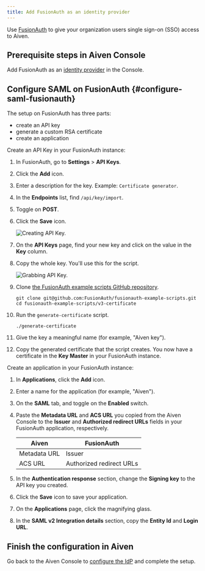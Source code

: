 ```yaml
---
title: Add FusionAuth as an identity provider
---
```


Use [FusionAuth](https://fusionauth.io/) to give your organization users
single sign-on (SSO) access to Aiven.

## Prerequisite steps in Aiven Console

Add FusionAuth as an
[identity provider](/docs/platform/howto/saml/add-identity-providers#add-idp-aiven-console) in the Console.

## Configure SAML on FusionAuth {#configure-saml-fusionauth}

The setup on FusionAuth has three parts:

-   create an API key
-   generate a custom RSA certificate
-   create an application

Create an API Key in your FusionAuth instance:

1. In FusionAuth, go to **Settings** \> **API Keys**.
1. Click the **Add** icon.
1. Enter a description for the key. Example: `Certificate generator`.
1. In the **Endpoints** list, find `/api/key/import`.
1. Toggle on **POST**.
1. Click the **Save** icon.

    ![Creating API Key.](/images/platform/howto/saml/fusionauth/create-api-key.png)

1. On the **API Keys** page, find your new key and click on the value
    in the **Key** column.

1. Copy the whole key. You'll use this for the script.

    ![Grabbing API Key.](/images/platform/howto/saml/fusionauth/grab-api-key.png)

1. Clone [the FusionAuth example scripts GitHub
    repository](https://github.com/FusionAuth/fusionauth-example-scripts).

    ``` shell
    git clone git@github.com:FusionAuth/fusionauth-example-scripts.git
    cd fusionauth-example-scripts/v3-certificate
    ```

1. Run the `generate-certificate` script.

    ``` shell
    ./generate-certificate
    ```

1. Give the key a meaningful name (for example, "Aiven key").

1. Copy the generated certificate that the script creates. You now have
    a certificate in the **Key Master** in your FusionAuth instance.

Create an application in your FusionAuth instance:

1. In **Applications**, click the **Add** icon.
1. Enter a name for the application (for example, "Aiven").
1. On the **SAML** tab, and toggle on the **Enabled** switch.
1. Paste the **Metadata URL** and **ACS URL** you copied from the Aiven
   Console to the **Issuer** and **Authorized redirect URLs** fields in
   your FusionAuth application, respectively.

   | Aiven        | FusionAuth               |
   | ------------ | ------------------------ |
   | Metadata URL | Issuer                   |
   | ACS URL      | Authorized redirect URLs |

1. In the **Authentication response** section, change the **Signing
    key** to the API key you created.
1. Click the **Save** icon to save your application.
1. On the **Applications** page, click the magnifying glass.
1. In the **SAML v2 Integration details** section, copy the **Entity
    Id** and **Login URL**.

## Finish the configuration in Aiven

Go back to the Aiven Console to
[configure the IdP](/docs/platform/howto/saml/add-identity-providers#configure-idp-aiven-console) and complete the setup.
